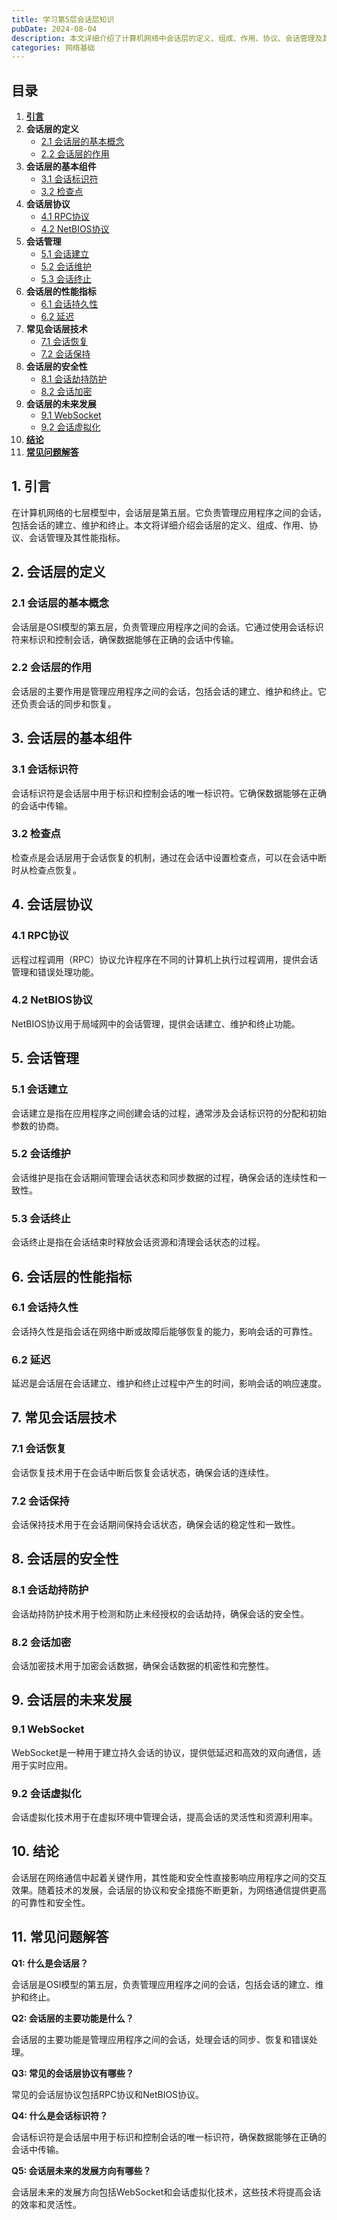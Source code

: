 ```yaml
---
title: 学习第5层会话层知识
pubDate: 2024-08-04
description: 本文详细介绍了计算机网络中会话层的定义、组成、作用、协议、会话管理及其性能指标。
categories: 网络基础
---
```



## 目录
1. [**引言**](#1-引言)
2. **会话层的定义**
   - [2.1 会话层的基本概念](#21-会话层的基本概念)
   - [2.2 会话层的作用](#22-会话层的作用)
3. **会话层的基本组件**
   - [3.1 会话标识符](#31-会话标识符)
   - [3.2 检查点](#32-检查点)
4. **会话层协议**
   - [4.1 RPC协议](#41-rpc协议)
   - [4.2 NetBIOS协议](#42-netbios协议)
5. **会话管理**
   - [5.1 会话建立](#51-会话建立)
   - [5.2 会话维护](#52-会话维护)
   - [5.3 会话终止](#53-会话终止)
6. **会话层的性能指标**
   - [6.1 会话持久性](#61-会话持久性)
   - [6.2 延迟](#62-延迟)
7. **常见会话层技术**
   - [7.1 会话恢复](#71-会话恢复)
   - [7.2 会话保持](#72-会话保持)
8. **会话层的安全性**
   - [8.1 会话劫持防护](#81-会话劫持防护)
   - [8.2 会话加密](#82-会话加密)
9. **会话层的未来发展**
   - [9.1 WebSocket](#91-websocket)
   - [9.2 会话虚拟化](#92-会话虚拟化)
10. [**结论**](#10-结论)
11. [**常见问题解答**](#11-常见问题解答)

## 1. 引言

在计算机网络的七层模型中，会话层是第五层。它负责管理应用程序之间的会话，包括会话的建立、维护和终止。本文将详细介绍会话层的定义、组成、作用、协议、会话管理及其性能指标。

## 2. 会话层的定义

### 2.1 会话层的基本概念

会话层是OSI模型的第五层，负责管理应用程序之间的会话。它通过使用会话标识符来标识和控制会话，确保数据能够在正确的会话中传输。

### 2.2 会话层的作用

会话层的主要作用是管理应用程序之间的会话，包括会话的建立、维护和终止。它还负责会话的同步和恢复。

## 3. 会话层的基本组件

### 3.1 会话标识符

会话标识符是会话层中用于标识和控制会话的唯一标识符。它确保数据能够在正确的会话中传输。

### 3.2 检查点

检查点是会话层用于会话恢复的机制，通过在会话中设置检查点，可以在会话中断时从检查点恢复。

## 4. 会话层协议

### 4.1 RPC协议

远程过程调用（RPC）协议允许程序在不同的计算机上执行过程调用，提供会话管理和错误处理功能。

### 4.2 NetBIOS协议

NetBIOS协议用于局域网中的会话管理，提供会话建立、维护和终止功能。

## 5. 会话管理

### 5.1 会话建立

会话建立是指在应用程序之间创建会话的过程，通常涉及会话标识符的分配和初始参数的协商。

### 5.2 会话维护

会话维护是指在会话期间管理会话状态和同步数据的过程，确保会话的连续性和一致性。

### 5.3 会话终止

会话终止是指在会话结束时释放会话资源和清理会话状态的过程。

## 6. 会话层的性能指标

### 6.1 会话持久性

会话持久性是指会话在网络中断或故障后能够恢复的能力，影响会话的可靠性。

### 6.2 延迟

延迟是会话层在会话建立、维护和终止过程中产生的时间，影响会话的响应速度。

## 7. 常见会话层技术

### 7.1 会话恢复

会话恢复技术用于在会话中断后恢复会话状态，确保会话的连续性。

### 7.2 会话保持

会话保持技术用于在会话期间保持会话状态，确保会话的稳定性和一致性。

## 8. 会话层的安全性

### 8.1 会话劫持防护

会话劫持防护技术用于检测和防止未经授权的会话劫持，确保会话的安全性。

### 8.2 会话加密

会话加密技术用于加密会话数据，确保会话数据的机密性和完整性。

## 9. 会话层的未来发展

### 9.1 WebSocket

WebSocket是一种用于建立持久会话的协议，提供低延迟和高效的双向通信，适用于实时应用。

### 9.2 会话虚拟化

会话虚拟化技术用于在虚拟环境中管理会话，提高会话的灵活性和资源利用率。

## 10. 结论

会话层在网络通信中起着关键作用，其性能和安全性直接影响应用程序之间的交互效果。随着技术的发展，会话层的协议和安全措施不断更新，为网络通信提供更高的可靠性和安全性。

## 11. 常见问题解答

**Q1: 什么是会话层？**

会话层是OSI模型的第五层，负责管理应用程序之间的会话，包括会话的建立、维护和终止。

**Q2: 会话层的主要功能是什么？**

会话层的主要功能是管理应用程序之间的会话，处理会话的同步、恢复和错误处理。

**Q3: 常见的会话层协议有哪些？**

常见的会话层协议包括RPC协议和NetBIOS协议。

**Q4: 什么是会话标识符？**

会话标识符是会话层中用于标识和控制会话的唯一标识符，确保数据能够在正确的会话中传输。

**Q5: 会话层未来的发展方向有哪些？**

会话层未来的发展方向包括WebSocket和会话虚拟化技术，这些技术将提高会话的效率和灵活性。